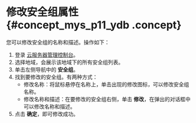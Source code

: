 # 修改安全组属性 {#concept_mys_p11_ydb .concept}

您可以修改安全组的名称和描述。操作如下：

1.  登录 [云服务器管理控制台](https://ecs.console.aliyun.com/#/home)。
2.  选择地域，会展示该地域下的所有安全组列表。
3.  单击左侧导航中的 **安全组**。
4.  找到要修改的安全组。有两种方式：
    -   修改名称：将鼠标悬停在名称上，单击出现的修改图标，可以修改安全组名称。
    -   修改名称和描述：在要修改的安全组右侧，单击 **修改**，在弹出的对话框中可以修改名称和描述。
5.  点击 **确定**，即可修改成功。

